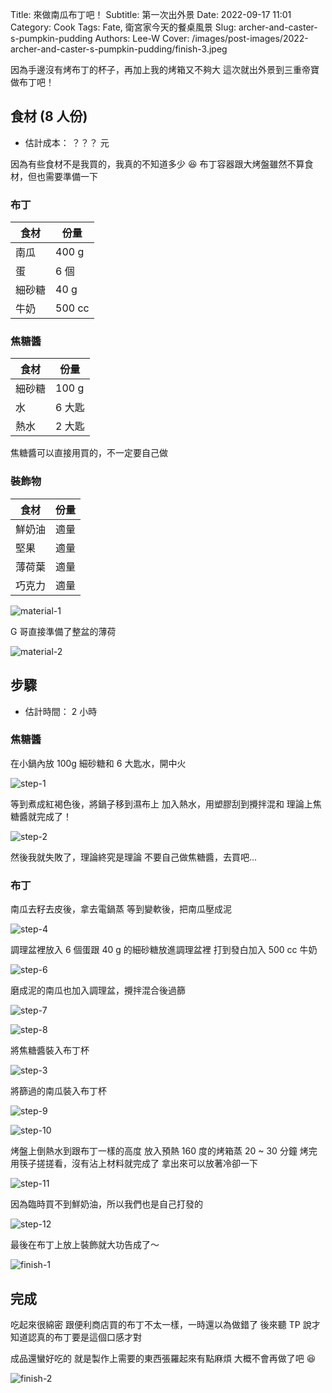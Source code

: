 Title: 來做南瓜布丁吧！
Subtitle: 第一次出外景
Date: 2022-09-17 11:01
Category: Cook
Tags: Fate, 衛宮家今天的餐桌風景
Slug: archer-and-caster-s-pumpkin-pudding
Authors: Lee-W
Cover: /images/post-images/2022-archer-and-caster-s-pumpkin-pudding/finish-3.jpeg

因為手邊沒有烤布丁的杯子，再加上我的烤箱又不夠大
這次就出外景到三重帝寶做布丁吧！

<!--more-->

## 食材 (8 人份)
* 估計成本： ？？？ 元

因為有些食材不是我買的，我真的不知道多少 😆
布丁容器跟大烤盤雖然不算食材，但也需要準備一下

### 布丁
| 食材 | 份量 |
|---|---|
| 南瓜 | 400 g |
| 蛋 | 6 個 |
| 細砂糖 | 40 g |
| 牛奶 | 500 cc |

### 焦糖醬

| 食材 | 份量 |
|---|---|
| 細砂糖 | 100 g |
| 水 | 6 大匙 |
| 熱水 | 2 大匙 |

焦糖醬可以直接用買的，不一定要自己做

### 裝飾物

| 食材 | 份量 |
|---|---|
| 鮮奶油 | 適量 |
| 堅果 | 適量 |
| 薄荷葉 | 適量 |
| 巧克力 | 適量 |

![material-1](/images/post-images/2022-archer-and-caster-s-pumpkin-pudding/material-1.jpeg)

G 哥直接準備了整盆的薄荷

![material-2](/images/post-images/2022-archer-and-caster-s-pumpkin-pudding/material-2.jpeg)


## 步驟
* 估計時間： 2 小時

### 焦糖醬

在小鍋內放 100g 細砂糖和 6 大匙水，開中火

![step-1](/images/post-images/2022-archer-and-caster-s-pumpkin-pudding/step-1.jpeg)

等到煮成紅褐色後，將鍋子移到濕布上
加入熱水，用塑膠刮到攪拌混和
理論上焦糖醬就完成了！

![step-2](/images/post-images/2022-archer-and-caster-s-pumpkin-pudding/step-2.jpeg)

然後我就失敗了，理論終究是理論
不要自己做焦糖醬，去買吧...

### 布丁

南瓜去籽去皮後，拿去電鍋蒸
等到變軟後，把南瓜壓成泥

![step-4](/images/post-images/2022-archer-and-caster-s-pumpkin-pudding/step-4.jpeg)

調理盆裡放入 6 個蛋跟 40 g 的細砂糖放進調理盆裡
打到發白加入 500 cc 牛奶

![step-6](/images/post-images/2022-archer-and-caster-s-pumpkin-pudding/step-6.jpeg)

磨成泥的南瓜也加入調理盆，攪拌混合後過篩

![step-7](/images/post-images/2022-archer-and-caster-s-pumpkin-pudding/step-7.jpeg)


![step-8](/images/post-images/2022-archer-and-caster-s-pumpkin-pudding/step-8.jpeg)

將焦糖醬裝入布丁杯

![step-3](/images/post-images/2022-archer-and-caster-s-pumpkin-pudding/step-3.jpeg)

將篩過的南瓜裝入布丁杯

![step-9](/images/post-images/2022-archer-and-caster-s-pumpkin-pudding/step-9.jpeg)

![step-10](/images/post-images/2022-archer-and-caster-s-pumpkin-pudding/step-10.jpeg)

烤盤上倒熱水到跟布丁一樣的高度
放入預熱 160 度的烤箱蒸 20 ~ 30 分鐘
烤完用筷子搓搓看，沒有沾上材料就完成了
拿出來可以放著冷卻一下

![step-11](/images/post-images/2022-archer-and-caster-s-pumpkin-pudding/step-11.jpeg)

因為臨時買不到鮮奶油，所以我們也是自己打發的

![step-12](/images/post-images/2022-archer-and-caster-s-pumpkin-pudding/step-12.jpeg)

最後在布丁上放上裝飾就大功告成了～

![finish-1](/images/post-images/2022-archer-and-caster-s-pumpkin-pudding/finish-1.jpeg)

## 完成

吃起來很綿密
跟便利商店買的布丁不太一樣，一時還以為做錯了
後來聽 TP 說才知道認真的布丁要是這個口感才對

成品還蠻好吃的
就是製作上需要的東西張羅起來有點麻煩
大概不會再做了吧 😆

![finish-2](/images/post-images/2022-archer-and-caster-s-pumpkin-pudding/finish-2.jpeg)

